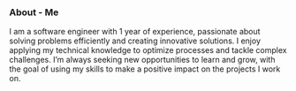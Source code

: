 ### About - Me

I am a software engineer with 1 year of experience, passionate about solving problems efficiently and creating innovative solutions. I enjoy applying my technical knowledge to optimize processes and tackle complex challenges. I’m always seeking new opportunities to learn and grow, with the goal of using my skills to make a positive impact on the projects I work on.
